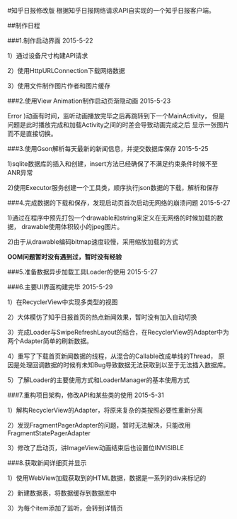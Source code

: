 #知乎日报修改版
根据知乎日报网络请求API自实现的一个知乎日报客户端。

##制作日程

###1.制作启动界面 2015-5-22

1）通过设备尺寸构建API请求

2）使用HttpURLConnection下载网络数据

3）使用文件制作图片作者和图片缓存

###2.使用View Animation制作启动页渐隐动画 2015-5-23

Error )动画有时间，监听动画播放完毕之后再跳转到下一个MainActivity，
但是问题是此时播放完成和加载Activity之间的时差会导致动画完成之后
显示一张图片而不是直接切换。

###3.使用Gson解析每天最新的新闻信息，并提交数据库保存 2015-5-25

1)sqlite数据库的插入和创建，insert方法已经确保了不满足约束条件时候不至ANR异常

2)使用Executor服务创建一个工具类，顺序执行json数据的下载，解析和保存

###4.完成数据的下载和保存，发现启动页首次启动无网络的崩溃问题 2015-5-27

1)通过在程序中预先打包一个drawable和string来定义在无网络的时候加载的数据，
drawable使用体积较小的jpeg图片。

2)由于从drawable编码bitmap速度较慢，采用缩放加载的方式

**OOM问题暂时没有遇到过，暂时没有经验**

###5.准备数据异步加载工具Loader的使用 2015-5-27

###6.主要UI界面构建完毕 2015-5-29

1）在RecyclerView中实现多类型的视图

2）大体模仿了知乎日报首页的热点新闻效果，暂时没有加入自动切换

3）完成Loader与SwipeRefreshLayout的结合，在RecyclerView的Adapter中为
两个Adapter简单的刷新数据。

4）重写了下载首页新闻数据的线程，从混合的Callable改成单纯的Thread，
原因是处理回调数据的时候有未知Bug导致数据无法获取到以至于无法插入数据库。

5）了解Loader的主要使用方式和LoaderManager的基本使用方式

###7.重构项目架构，修改API和某些类的使用 2015-5-31

1）解构RecyclerView的Adapter，将原来复杂的类按照必要性重新分离

2）发现FragmentPagerAdapter的问题，暂时无法解决，只能改用FragmentStatePagerAdapter

3）修改了启动页，讲ImageView动画结束后也设置位INVISIBLE

###8.获取新闻详细页并显示

1）使用WebView加载获取到的HTML数据，数据是一系列的div来标记的

2）新建数据表，将数据缓存到数据库中

3）为每个item添加了监听，会转到详情页

